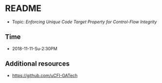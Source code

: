 # README

* Topic: *Enforcing Unique Code Target Property for Control-Flow Integrity*

## Time

* 2018-11-11-Su-2:30PM

## Additional resources

* https://github.com/uCFI-GATech


